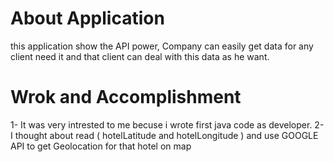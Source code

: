 # About Application
this application show the API  power, Company can easily get data for any client need it and that client can deal with this data as he want.

# Wrok and Accomplishment
1- It was very intrested to me becuse i wrote first java code as developer.
2- I thought about read ( hotelLatitude and hotelLongitude ) and use GOOGLE API to get Geolocation for that hotel on map
